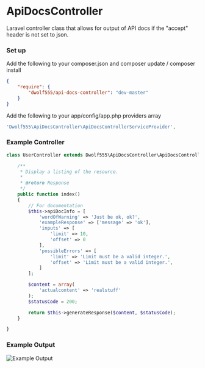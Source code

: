 # ApiDocsController

Laravel controller class that allows for output of API docs if the "accept" header is not set to json.

### Set up

Add the following to your composer.json and composer update / composer install

```json
{
    "require": {
        "dwolf555/api-docs-controller": "dev-master"
    }
}
```

Add the following to your app/config/app.php providers array

```php
'Dwolf555\ApiDocsController\ApiDocsControllerServiceProvider',
```

### Example Controller

```php
class UserController extends Dwolf555\ApiDocsController\ApiDocsController {

    /**
     * Display a listing of the resource.
     *
     * @return Response
     */
    public function index()
    {
        // For documentation
        $this->apiDocInfo = [
            'wordOfWarning' => 'Just be ok, ok?',
            'exampleResponse' => ['message' => 'ok'],
            'inputs' => [
                'limit' => 10,
                'offset' => 0
            ],
            'possibleErrors' => [
                'limit' => 'Limit must be a valid integer.',
                'offset' => 'Limit must be a valid integer.',
            ]
        ];

        $content = array(
            'actualcontent' => 'realstuff'
        );
        $statusCode = 200;

        return $this->generateResponse($content, $statusCode);
    }

}
```

### Example Output

![Example Output](https://s3.amazonaws.com/meetapet/site_files/sample-output.png)